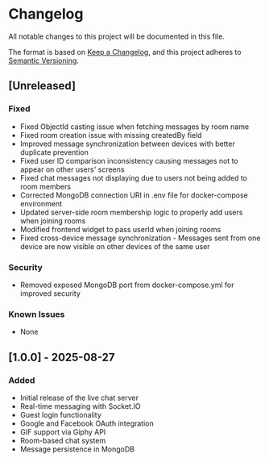 # Changelog

All notable changes to this project will be documented in this file.

The format is based on [Keep a Changelog](https://keepachangelog.com/en/1.0.0/),
and this project adheres to [Semantic Versioning](https://semver.org/spec/v2.0.0.html).

## [Unreleased]

### Fixed
- Fixed ObjectId casting issue when fetching messages by room name
- Fixed room creation issue with missing createdBy field
- Improved message synchronization between devices with better duplicate prevention
- Fixed user ID comparison inconsistency causing messages not to appear on other users' screens
- Fixed chat messages not displaying due to users not being added to room members
- Corrected MongoDB connection URI in .env file for docker-compose environment
- Updated server-side room membership logic to properly add users when joining rooms
- Modified frontend widget to pass userId when joining rooms
- Fixed cross-device message synchronization - Messages sent from one device are now visible on other devices of the same user

### Security
- Removed exposed MongoDB port from docker-compose.yml for improved security

### Known Issues
- None

## [1.0.0] - 2025-08-27

### Added
- Initial release of the live chat server
- Real-time messaging with Socket.IO
- Guest login functionality
- Google and Facebook OAuth integration
- GIF support via Giphy API
- Room-based chat system
- Message persistence in MongoDB

